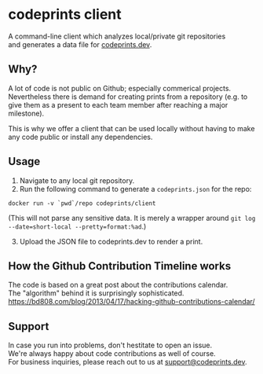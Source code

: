 # codeprints client

A command-line client which analyzes local/private git repositories  
and generates a data file for [codeprints.dev](https://codeprints.dev/).

## Why?

A lot of code is not public on Github; especially commerical projects.
Nevertheless there is demand for creating prints from a repository
(e.g. to give them as a present to each team member after reaching a major milestone).

This is why we offer a client that can be used locally without having to
make any code public or install any dependencies.

## Usage

1. Navigate to any local git repository. 
2. Run the following command to generate a `codeprints.json` for the repo:

```
docker run -v `pwd`/repo codeprints/client 
```

(This will not parse any sensitive data. It is merely a wrapper around
`git log --date=short-local --pretty=format:%ad`.)

3. Upload the JSON file to codeprints.dev to render a print.

## How the Github Contribution Timeline works

The code is based on a great post about the contributions calendar.  
The "algorithm" behind it is surprisingly sophisticated.    
https://bd808.com/blog/2013/04/17/hacking-github-contributions-calendar/

## Support

In case you run into problems, don't hestitate to open an issue.  
We're always happy about code contributions as well of course.  
For business inquiries, please reach out to us at support@codeprints.dev.
